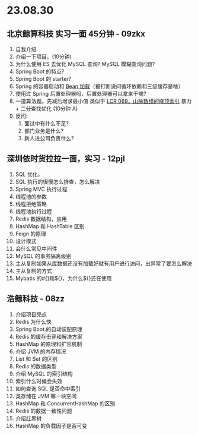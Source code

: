 # 23.08.30

## 北京鲸算科技 实习一面 45分钟 - 09zkx

1. 自我介绍.
2. 介绍一下项目。(10分钟)
3. 为什么使用 ES 去优化 MySQL 查询? MySQL 模糊查询问题?
4. Spring Boot 的特点?
5. Spring Boot 的 starter?
6. Spring 的容器启动和 [Bean 加载](/java-interview/spring.html#bean-的生命周期)（被打断说问循环依赖和三级缓存是啥）
7. 使用过 Spring 后置处理器吗，后置处理器可以拿来干嘛?
8. 一道算法题。先减后增求最小值
类似于 [LCR 069，山脉数组的峰顶索引](https://leetcode.cn/problems/B1IidL/description/)
暴力 + 二分查找优化 (10分钟 A)
9. 反问:
    1. 面试中有什么不足?
    2. 部门业务是什么?
    3. 新人进公司负责什么?

## 深圳依时货拉拉一面，实习 - 12pjl

1. SQL 优化，
2. SQL 执行的很慢怎么排查，怎么解决
3. Spring MVC 执行过程
4. 线程池的参数
5. 线程拒绝策略
6. 线程池执行过程
7. Redis 数据结构，应用
8. HashMap 和 HashTable 区别
9. Feign 的原理
10. 设计模式
11. 会什么常见中间件
12. MySQL 的事务隔离级别
13. 主从复制如果从库数据还没有加载好就有用户进行访问，出异常了要怎么解决
14. 主从复制的方式
15. Mybatis 的#{}和\${}，为什么\${}还在使用

## 浩鲸科技 - 08zz

1. 介绍项目亮点
2. Redis 为什么快
3. Spring Boot.的自动装配原理
4. Redis 的缓存击穿和解决方案
5. HashMap 的原理和扩容机制
6. 介绍 JVM 的内存情况
7. List 和 Set 的区别
8. Redis 的数据类型
9. 介绍 MySQL 的索引结构
10. 索引什么时候会失效
11. 如何查询 SQL 是否命中索引
12. 类存储在 JVM 哪一块空间
13. HashMap 和 ConcurrentHashMap 的区别
14. Redis 的数据一致性问题
15. 介绍红黑树
16. HashMap 的负载因子是否可变

